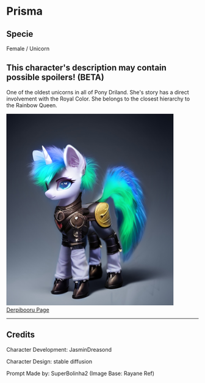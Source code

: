 # Prisma

## Specie

Female / Unicorn

## This character's description may contain possible spoilers! (BETA)

One of the oldest unicorns in all of Pony Driland. She's story has a direct involvement with the Royal Color. She belongs to the closest hierarchy to the Rainbow Queen.

<img src="https://github.com/Pony-Driland/Website/blob/main/docs/img/characters/prisma/ref.jpg?raw=true" height="500">
<a href="https://derpibooru.org/images/2974681" target="_blank">Derpibooru Page</a>

<hr/>

## Credits

Character Development: JasminDreasond

Character Design: stable diffusion

Prompt Made by: SuperBolinha2 (Image Base: Rayane Ref)